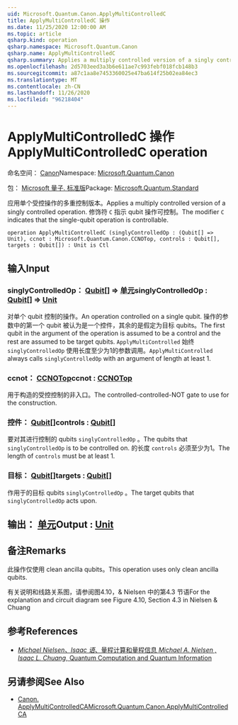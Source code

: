 ```yaml
---
uid: Microsoft.Quantum.Canon.ApplyMultiControlledC
title: ApplyMultiControlledC 操作
ms.date: 11/25/2020 12:00:00 AM
ms.topic: article
qsharp.kind: operation
qsharp.namespace: Microsoft.Quantum.Canon
qsharp.name: ApplyMultiControlledC
qsharp.summary: Applies a multiply controlled version of a singly controlled operation. The modifier `C` indicates that the single-qubit operation is controllable.
ms.openlocfilehash: 2d5703eed3a3b6e611ae7c993febf018fcb148b3
ms.sourcegitcommit: a87c1aa8e7453360025e47ba614f25b02ea84ec3
ms.translationtype: MT
ms.contentlocale: zh-CN
ms.lasthandoff: 11/26/2020
ms.locfileid: "96218404"
---
```

# <a name="applymulticontrolledc-operation"></a><span data-ttu-id="906e7-102">ApplyMultiControlledC 操作</span><span class="sxs-lookup"><span data-stu-id="906e7-102">ApplyMultiControlledC operation</span></span>

<span data-ttu-id="906e7-103">命名空间： [Canon](xref:Microsoft.Quantum.Canon)</span><span class="sxs-lookup"><span data-stu-id="906e7-103">Namespace: [Microsoft.Quantum.Canon](xref:Microsoft.Quantum.Canon)</span></span>

<span data-ttu-id="906e7-104">包： [Microsoft 量子. 标准版](https://nuget.org/packages/Microsoft.Quantum.Standard)</span><span class="sxs-lookup"><span data-stu-id="906e7-104">Package: [Microsoft.Quantum.Standard](https://nuget.org/packages/Microsoft.Quantum.Standard)</span></span>


<span data-ttu-id="906e7-105">应用单个受控操作的多重控制版本。</span><span class="sxs-lookup"><span data-stu-id="906e7-105">Applies a multiply controlled version of a singly controlled operation.</span></span>
<span data-ttu-id="906e7-106">修饰符 `C` 指示 qubit 操作可控制。</span><span class="sxs-lookup"><span data-stu-id="906e7-106">The modifier `C` indicates that the single-qubit operation is controllable.</span></span>

```qsharp
operation ApplyMultiControlledC (singlyControlledOp : (Qubit[] => Unit), ccnot : Microsoft.Quantum.Canon.CCNOTop, controls : Qubit[], targets : Qubit[]) : Unit is Ctl
```


## <a name="input"></a><span data-ttu-id="906e7-107">输入</span><span class="sxs-lookup"><span data-stu-id="906e7-107">Input</span></span>

### <a name="singlycontrolledop--qubit--unit"></a><span data-ttu-id="906e7-108">singlyControlledOp： [Qubit](xref:microsoft.quantum.lang-ref.qubit)[] => [单元](xref:microsoft.quantum.lang-ref.unit)</span><span class="sxs-lookup"><span data-stu-id="906e7-108">singlyControlledOp : [Qubit](xref:microsoft.quantum.lang-ref.qubit)[] => [Unit](xref:microsoft.quantum.lang-ref.unit)</span></span> 

<span data-ttu-id="906e7-109">对单个 qubit 控制的操作。</span><span class="sxs-lookup"><span data-stu-id="906e7-109">An operation controlled on a single qubit.</span></span>
<span data-ttu-id="906e7-110">操作的参数中的第一个 qubit 被认为是一个控件，其余的是假定为目标 qubits。</span><span class="sxs-lookup"><span data-stu-id="906e7-110">The first qubit in the argument of the operation is assumed to be a control and the rest are assumed to be target qubits.</span></span>
<span data-ttu-id="906e7-111">`ApplyMultiControlled` 始终 `singlyControlledOp` 使用长度至少为1的参数调用。</span><span class="sxs-lookup"><span data-stu-id="906e7-111">`ApplyMultiControlled` always calls `singlyControlledOp` with an argument of length at least 1.</span></span>


### <a name="ccnot--ccnotop"></a><span data-ttu-id="906e7-112">ccnot： [CCNOTop](xref:Microsoft.Quantum.Canon.CCNOTop)</span><span class="sxs-lookup"><span data-stu-id="906e7-112">ccnot : [CCNOTop](xref:Microsoft.Quantum.Canon.CCNOTop)</span></span>

<span data-ttu-id="906e7-113">用于构造的受控控制的非入口。</span><span class="sxs-lookup"><span data-stu-id="906e7-113">The controlled-controlled-NOT gate to use for the construction.</span></span>


### <a name="controls--qubit"></a><span data-ttu-id="906e7-114">控件： [Qubit](xref:microsoft.quantum.lang-ref.qubit)[]</span><span class="sxs-lookup"><span data-stu-id="906e7-114">controls : [Qubit](xref:microsoft.quantum.lang-ref.qubit)[]</span></span>

<span data-ttu-id="906e7-115">要对其进行控制的 qubits `singlyControlledOp` 。</span><span class="sxs-lookup"><span data-stu-id="906e7-115">The qubits that `singlyControlledOp` is to be controlled on.</span></span>
<span data-ttu-id="906e7-116">的长度 `controls` 必须至少为1。</span><span class="sxs-lookup"><span data-stu-id="906e7-116">The length of `controls` must be at least 1.</span></span>


### <a name="targets--qubit"></a><span data-ttu-id="906e7-117">目标： [Qubit](xref:microsoft.quantum.lang-ref.qubit)[]</span><span class="sxs-lookup"><span data-stu-id="906e7-117">targets : [Qubit](xref:microsoft.quantum.lang-ref.qubit)[]</span></span>

<span data-ttu-id="906e7-118">作用于的目标 qubits `singlyControlledOp` 。</span><span class="sxs-lookup"><span data-stu-id="906e7-118">The target qubits that `singlyControlledOp` acts upon.</span></span>



## <a name="output--unit"></a><span data-ttu-id="906e7-119">输出： [单元](xref:microsoft.quantum.lang-ref.unit)</span><span class="sxs-lookup"><span data-stu-id="906e7-119">Output : [Unit](xref:microsoft.quantum.lang-ref.unit)</span></span>



## <a name="remarks"></a><span data-ttu-id="906e7-120">备注</span><span class="sxs-lookup"><span data-stu-id="906e7-120">Remarks</span></span>

<span data-ttu-id="906e7-121">此操作仅使用 clean ancilla qubits。</span><span class="sxs-lookup"><span data-stu-id="906e7-121">This operation uses only clean ancilla qubits.</span></span>

<span data-ttu-id="906e7-122">有关说明和线路关系图，请参阅图4.10，& Nielsen 中的第4.3 节语</span><span class="sxs-lookup"><span data-stu-id="906e7-122">For the explanation and circuit diagram see Figure 4.10, Section 4.3 in Nielsen & Chuang</span></span>

## <a name="references"></a><span data-ttu-id="906e7-123">参考</span><span class="sxs-lookup"><span data-stu-id="906e7-123">References</span></span>

- [<span data-ttu-id="906e7-124">*Michael Nielsen、Isaac 语*、量程计算和量程信息</span><span class="sxs-lookup"><span data-stu-id="906e7-124"> *Michael A. Nielsen , Isaac L. Chuang*, Quantum Computation and Quantum Information </span></span>](http://doi.org/10.1017/CBO9780511976667)

## <a name="see-also"></a><span data-ttu-id="906e7-125">另请参阅</span><span class="sxs-lookup"><span data-stu-id="906e7-125">See Also</span></span>

- [<span data-ttu-id="906e7-126">Canon. ApplyMultiControlledCA</span><span class="sxs-lookup"><span data-stu-id="906e7-126">Microsoft.Quantum.Canon.ApplyMultiControlledCA</span></span>](xref:Microsoft.Quantum.Canon.ApplyMultiControlledCA)